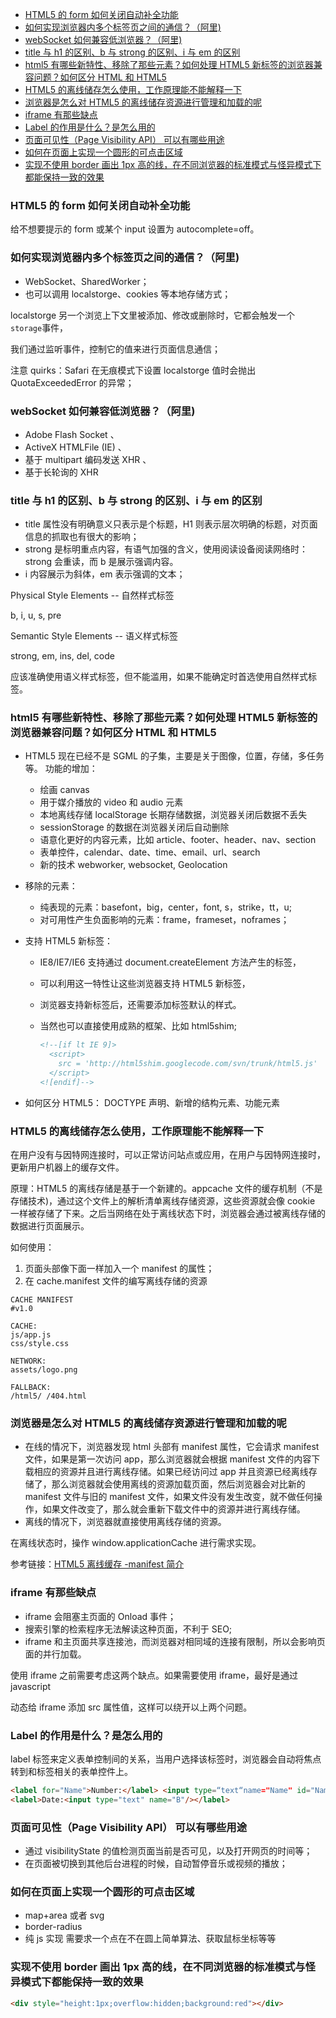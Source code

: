 <!-- TOC -->

- [HTML5 的 form 如何关闭自动补全功能](#html5-的-form-如何关闭自动补全功能)
- [如何实现浏览器内多个标签页之间的通信？（阿里)](#如何实现浏览器内多个标签页之间的通信阿里)
- [webSocket 如何兼容低浏览器？（阿里)](#websocket-如何兼容低浏览器阿里)
- [title 与 h1 的区别、b 与 strong 的区别、i 与 em 的区别](#title-与-h1-的区别b-与-strong-的区别i-与-em-的区别)
- [html5 有哪些新特性、移除了那些元素？如何处理 HTML5 新标签的浏览器兼容问题？如何区分 HTML 和 HTML5](#html5-有哪些新特性移除了那些元素如何处理-html5-新标签的浏览器兼容问题如何区分-html-和-html5)
- [HTML5 的离线储存怎么使用，工作原理能不能解释一下](#html5-的离线储存怎么使用工作原理能不能解释一下)
- [浏览器是怎么对 HTML5 的离线储存资源进行管理和加载的呢](#浏览器是怎么对-html5-的离线储存资源进行管理和加载的呢)
- [iframe 有那些缺点](#iframe-有那些缺点)
- [Label 的作用是什么？是怎么用的](#label-的作用是什么是怎么用的)
- [页面可见性（Page Visibility API） 可以有哪些用途](#页面可见性page-visibility-api-可以有哪些用途)
- [如何在页面上实现一个圆形的可点击区域](#如何在页面上实现一个圆形的可点击区域)
- [实现不使用 border 画出 1px 高的线，在不同浏览器的标准模式与怪异模式下都能保持一致的效果](#实现不使用-border-画出-1px-高的线在不同浏览器的标准模式与怪异模式下都能保持一致的效果)

<!-- /TOC -->

### HTML5 的 form 如何关闭自动补全功能

给不想要提示的 form 或某个 input 设置为 autocomplete=off。

### 如何实现浏览器内多个标签页之间的通信？（阿里)

- WebSocket、SharedWorker；
- 也可以调用 localstorge、cookies 等本地存储方式；

localstorge 另一个浏览上下文里被添加、修改或删除时，它都会触发一个`storage`事件，

我们通过监听事件，控制它的值来进行页面信息通信；

注意 quirks：Safari 在无痕模式下设置 localstorge 值时会抛出 QuotaExceededError 的异常；

### webSocket 如何兼容低浏览器？（阿里)

- Adobe Flash Socket 、
- ActiveX HTMLFile (IE) 、
- 基于 multipart 编码发送 XHR 、
- 基于长轮询的 XHR

### title 与 h1 的区别、b 与 strong 的区别、i 与 em 的区别

- title 属性没有明确意义只表示是个标题，H1 则表示层次明确的标题，对页面信息的抓取也有很大的影响；
- strong 是标明重点内容，有语气加强的含义，使用阅读设备阅读网络时：strong 会重读，而 b 是展示强调内容。
- i 内容展示为斜体，em 表示强调的文本；

Physical Style Elements -- 自然样式标签

b, i, u, s, pre

Semantic Style Elements -- 语义样式标签

strong, em, ins, del, code

应该准确使用语义样式标签，但不能滥用，如果不能确定时首选使用自然样式标签。

### html5 有哪些新特性、移除了那些元素？如何处理 HTML5 新标签的浏览器兼容问题？如何区分 HTML 和 HTML5

- HTML5 现在已经不是 SGML 的子集，主要是关于图像，位置，存储，多任务等。
  功能的增加：

  - 绘画 canvas
  - 用于媒介播放的 video 和 audio 元素
  - 本地离线存储 localStorage 长期存储数据，浏览器关闭后数据不丢失
  - sessionStorage 的数据在浏览器关闭后自动删除
  - 语意化更好的内容元素，比如 article、footer、header、nav、section
  - 表单控件，calendar、date、time、email、url、search
  - 新的技术 webworker, websocket, Geolocation

- 移除的元素：

  - 纯表现的元素：basefont，big，center，font, s，strike，tt，u;
  - 对可用性产生负面影响的元素：frame，frameset，noframes；

- 支持 HTML5 新标签：

  - IE8/IE7/IE6 支持通过 document.createElement 方法产生的标签，
  - 可以利用这一特性让这些浏览器支持 HTML5 新标签，
  - 浏览器支持新标签后，还需要添加标签默认的样式。
  - 当然也可以直接使用成熟的框架、比如 html5shim;

    ```html
    <!--[if lt IE 9]>
      <script>
        src = 'http://html5shim.googlecode.com/svn/trunk/html5.js'
      </script>
    <![endif]-->
    ```

- 如何区分 HTML5： DOCTYPE 声明、新增的结构元素、功能元素

### HTML5 的离线储存怎么使用，工作原理能不能解释一下

在用户没有与因特网连接时，可以正常访问站点或应用，在用户与因特网连接时，更新用户机器上的缓存文件。

原理：HTML5 的离线存储是基于一个新建的。appcache 文件的缓存机制（不是存储技术)，通过这个文件上的解析清单离线存储资源，这些资源就会像 cookie 一样被存储了下来。之后当网络在处于离线状态下时，浏览器会通过被离线存储的数据进行页面展示。

如何使用：

1. 页面头部像下面一样加入一个 manifest 的属性；
2. 在 cache.manifest 文件的编写离线存储的资源

```config
CACHE MANIFEST
#v1.0

CACHE:
js/app.js
css/style.css

NETWORK:
assets/logo.png

FALLBACK:
/html5/ /404.html
```

### 浏览器是怎么对 HTML5 的离线储存资源进行管理和加载的呢

- 在线的情况下，浏览器发现 html 头部有 manifest 属性，它会请求 manifest 文件，如果是第一次访问 app，那么浏览器就会根据 manifest 文件的内容下载相应的资源并且进行离线存储。如果已经访问过 app 并且资源已经离线存储了，那么浏览器就会使用离线的资源加载页面，然后浏览器会对比新的 manifest 文件与旧的 manifest 文件，如果文件没有发生改变，就不做任何操作，如果文件改变了，那么就会重新下载文件中的资源并进行离线存储。
- 离线的情况下，浏览器就直接使用离线存储的资源。

在离线状态时，操作 window.applicationCache 进行需求实现。

参考链接：[HTML5 离线缓存 -manifest 简介](https://yanhaijing.com/html/2014/12/28/html5-manifest/)

### iframe 有那些缺点

- iframe 会阻塞主页面的 Onload 事件；
- 搜索引擎的检索程序无法解读这种页面，不利于 SEO;
- iframe 和主页面共享连接池，而浏览器对相同域的连接有限制，所以会影响页面的并行加载。

使用 iframe 之前需要考虑这两个缺点。如果需要使用 iframe，最好是通过 javascript

动态给 iframe 添加 src 属性值，这样可以绕开以上两个问题。

### Label 的作用是什么？是怎么用的

label 标签来定义表单控制间的关系，当用户选择该标签时，浏览器会自动将焦点转到和标签相关的表单控件上。

```html
<label for="Name">Number:</label> <input type=“text“name="Name" id="Name"/>
<label>Date:<input type="text" name="B"/></label>
```

### 页面可见性（Page Visibility API） 可以有哪些用途

- 通过 visibilityState 的值检测页面当前是否可见，以及打开网页的时间等；
- 在页面被切换到其他后台进程的时候，自动暂停音乐或视频的播放；

### 如何在页面上实现一个圆形的可点击区域

- map+area 或者 svg
- border-radius
- 纯 js 实现 需要求一个点在不在圆上简单算法、获取鼠标坐标等等

### 实现不使用 border 画出 1px 高的线，在不同浏览器的标准模式与怪异模式下都能保持一致的效果

```html
<div style="height:1px;overflow:hidden;background:red"></div>
```
